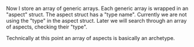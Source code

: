 Now I store an array of generic arrays. Each generic array is wrapped in an "aspect" struct. The aspect struct has a "type name". Currently we are not using the "type" in the aspect struct. Later we will search through an array of aspects, checking their "type". 

Technically at this point an array of aspects is basically an archetype.
